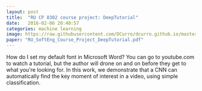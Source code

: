 ```yaml
---
layout: post
title:  "RU CP 8302 course project: DeepTutorial"
date:   2016-02-06 20:40:57
categories: machine learning
image: https://raw.githubusercontent.com/DCurro/dcurro.github.io/master/_assets/word_tut.png
paper: "RU_SoftEng_Course_Project_DeepTutorial.pdf"
---
```

How do I set my default font in Microsoft Word? You can go to youtube.com to watch a tutorial, but the author will drone on and on before they get to what you're looking for. In this work, we demonstrate that a CNN can automatically find the key moment of interest in a video, using simple classification.
